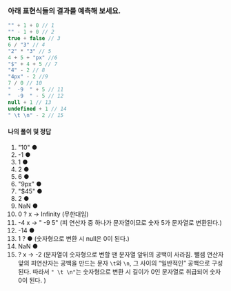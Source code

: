 ### 아래 표현식들의 결과를 예측해 보세요.

```javaScript
"" + 1 + 0 // 1
"" - 1 + 0 // 2
true + false // 3
6 / "3" // 4 
"2" * "3" // 5
4 + 5 + "px" //6 
"$" + 4 + 5 // 7
"4" - 2 // 8
"4px" - 2 //9 
7 / 0 // 10
"  -9  " + 5 // 11
"  -9  " - 5 // 12
null + 1 // 13
undefined + 1 // 14
" \t \n" - 2 // 15
```

#### 나의 풀이 및 정답

1. "10" ●
2. -1 ●
3. 1 ●
4. 2 ●
5. 6 ●
6. "9px" ●
7. "$45" ●
8. 2 ●
9. NaN ●
10. 0 ? x -> Infinity (무한대임) 
11. -4 x -> "  -9  5" (피 연산자 중 하나가 문자열이므로 숫자 5가 문자열로 변환된다.)
12. -14 ●
13. 1 ? ● (숫자형으로 변환 시 null은 0이 된다.)
14. NaN ●
15. ? x -> -2 (문자열이 숫자형으로 변할 땐 문자열 앞뒤의 공백이 사라짐. 뺄셈 연산자 앞의 피연산자는 공백을 만드는 문자 `\t`와 `\n`, 그 사이의 “일반적인” 공백으로 구성된다. 따라서 `" \t \n"`는 숫자형으로 변환 시 길이가 0인 문자열로 취급되어 숫자 0이 된다. )